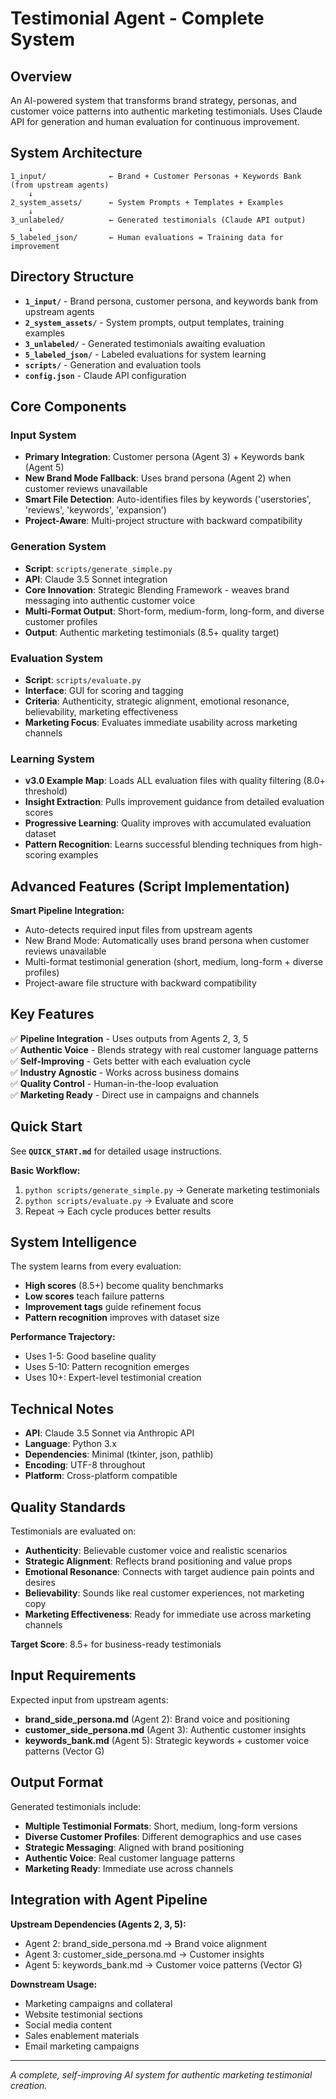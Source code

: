 # Testimonial Agent - Complete System

## Overview
An AI-powered system that transforms brand strategy, personas, and customer voice patterns into authentic marketing testimonials. Uses Claude API for generation and human evaluation for continuous improvement.

## System Architecture

```
1_input/              ← Brand + Customer Personas + Keywords Bank (from upstream agents)
    ↓
2_system_assets/      ← System Prompts + Templates + Examples
    ↓
3_unlabeled/          ← Generated testimonials (Claude API output)
    ↓
5_labeled_json/       ← Human evaluations = Training data for improvement
```

## Directory Structure

- **`1_input/`** - Brand persona, customer persona, and keywords bank from upstream agents
- **`2_system_assets/`** - System prompts, output templates, training examples
- **`3_unlabeled/`** - Generated testimonials awaiting evaluation
- **`5_labeled_json/`** - Labeled evaluations for system learning
- **`scripts/`** - Generation and evaluation tools
- **`config.json`** - Claude API configuration

## Core Components

### Input System
- **Primary Integration**: Customer persona (Agent 3) + Keywords bank (Agent 5)
- **New Brand Mode Fallback**: Uses brand persona (Agent 2) when customer reviews unavailable
- **Smart File Detection**: Auto-identifies files by keywords ('userstories', 'reviews', 'keywords', 'expansion')
- **Project-Aware**: Multi-project structure with backward compatibility

### Generation System  
- **Script**: `scripts/generate_simple.py`
- **API**: Claude 3.5 Sonnet integration
- **Core Innovation**: Strategic Blending Framework - weaves brand messaging into authentic customer voice
- **Multi-Format Output**: Short-form, medium-form, long-form, and diverse customer profiles
- **Output**: Authentic marketing testimonials (8.5+ quality target)

### Evaluation System
- **Script**: `scripts/evaluate.py` 
- **Interface**: GUI for scoring and tagging
- **Criteria**: Authenticity, strategic alignment, emotional resonance, believability, marketing effectiveness
- **Marketing Focus**: Evaluates immediate usability across marketing channels

### Learning System
- **v3.0 Example Map**: Loads ALL evaluation files with quality filtering (8.0+ threshold)
- **Insight Extraction**: Pulls improvement guidance from detailed evaluation scores
- **Progressive Learning**: Quality improves with accumulated evaluation dataset
- **Pattern Recognition**: Learns successful blending techniques from high-scoring examples

## Advanced Features (Script Implementation)

**Smart Pipeline Integration:**
- Auto-detects required input files from upstream agents
- New Brand Mode: Automatically uses brand persona when customer reviews unavailable
- Multi-format testimonial generation (short, medium, long-form + diverse profiles)
- Project-aware file structure with backward compatibility

## Key Features

✅ **Pipeline Integration** - Uses outputs from Agents 2, 3, 5  
✅ **Authentic Voice** - Blends strategy with real customer language patterns  
✅ **Self-Improving** - Gets better with each evaluation cycle  
✅ **Industry Agnostic** - Works across business domains  
✅ **Quality Control** - Human-in-the-loop evaluation  
✅ **Marketing Ready** - Direct use in campaigns and channels  

## Quick Start

See **`QUICK_START.md`** for detailed usage instructions.

**Basic Workflow:**
1. `python scripts/generate_simple.py` → Generate marketing testimonials
2. `python scripts/evaluate.py` → Evaluate and score  
3. Repeat → Each cycle produces better results

## System Intelligence

The system learns from every evaluation:
- **High scores** (8.5+) become quality benchmarks
- **Low scores** teach failure patterns  
- **Improvement tags** guide refinement focus
- **Pattern recognition** improves with dataset size

**Performance Trajectory:**
- Uses 1-5: Good baseline quality
- Uses 5-10: Pattern recognition emerges  
- Uses 10+: Expert-level testimonial creation

## Technical Notes

- **API**: Claude 3.5 Sonnet via Anthropic API
- **Language**: Python 3.x
- **Dependencies**: Minimal (tkinter, json, pathlib)
- **Encoding**: UTF-8 throughout
- **Platform**: Cross-platform compatible

## Quality Standards

Testimonials are evaluated on:
- **Authenticity**: Believable customer voice and realistic scenarios
- **Strategic Alignment**: Reflects brand positioning and value props
- **Emotional Resonance**: Connects with target audience pain points and desires
- **Believability**: Sounds like real customer experiences, not marketing copy
- **Marketing Effectiveness**: Ready for immediate use across marketing channels

**Target Score**: 8.5+ for business-ready testimonials

## Input Requirements

Expected input from upstream agents:
- **brand_side_persona.md** (Agent 2): Brand voice and positioning
- **customer_side_persona.md** (Agent 3): Authentic customer insights
- **keywords_bank.md** (Agent 5): Strategic keywords + customer voice patterns (Vector G)

## Output Format

Generated testimonials include:
- **Multiple Testimonial Formats**: Short, medium, long-form versions
- **Diverse Customer Profiles**: Different demographics and use cases
- **Strategic Messaging**: Aligned with brand positioning
- **Authentic Voice**: Real customer language patterns
- **Marketing Ready**: Immediate use across channels

## Integration with Agent Pipeline

**Upstream Dependencies (Agents 2, 3, 5):**
- Agent 2: brand_side_persona.md → Brand voice alignment
- Agent 3: customer_side_persona.md → Customer insights
- Agent 5: keywords_bank.md → Customer voice patterns (Vector G)

**Downstream Usage:**
- Marketing campaigns and collateral
- Website testimonial sections
- Social media content
- Sales enablement materials
- Email marketing campaigns

---

*A complete, self-improving AI system for authentic marketing testimonial creation.*